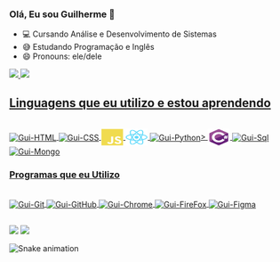 ### Olá, Eu sou Guilherme 👋
- 💻 Cursando Análise e Desenvolvimento de Sistemas
- 😅 Estudando Programação e Inglês
- 😄 Pronouns: ele/dele 

<div>
  <a href="https://github.com/GuilhermeSouza02">
  <img height="180em" src="https://github-readme-stats.vercel.app/api?username=GuilhermeSouza02&show_icons=true&theme=tokyonight&include_all_commits=true&count_private=true"/>
  <img height="180em" src="https://github-readme-stats.vercel.app/api/top-langs/?username=GuilhermeSouza02&layout=compact&langs_count=16&theme=tokyonight"/>
</div>

  
## Linguagens que eu utilizo e estou aprendendo

<div style="display: inline_block"><br>
  <img align="center" alt="Gui-HTML" height="30" width="40" src="https://cdn.jsdelivr.net/gh/devicons/devicon/icons/html5/html5-plain-wordmark.svg">
  <img align="center" alt="Gui-CSS" height="30" width="40" src="https://cdn.jsdelivr.net/gh/devicons/devicon/icons/css3/css3-plain-wordmark.svg">
  <img align="center" alt="Gui-Js" height="30" width="40" src="https://raw.githubusercontent.com/devicons/devicon/master/icons/javascript/javascript-plain.svg">
  <img align="center" alt="Gui-React" height="30" width="40" src="https://raw.githubusercontent.com/devicons/devicon/master/icons/react/react-original.svg">
  <img align="center" alt="Gui-Python" height="30" width="40" src="https://cdn.jsdelivr.net/gh/devicons/devicon@latest/icons/python/python-original.svg" />>
  <img align="center" alt="Gui-Csharp" height="30" width="40" src="https://raw.githubusercontent.com/devicons/devicon/master/icons/csharp/csharp-original.svg">
  <img align="center" alt="Gui-Sql" height="30" width="40" src="https://cdn.jsdelivr.net/gh/devicons/devicon/icons/mysql/mysql-original-wordmark.svg">
  <img align="center" alt="Gui-Mongo" height="30" width="40" src="https://cdn.jsdelivr.net/gh/devicons/devicon/icons/mongodb/mongodb-original-wordmark.svg">
</div>

### Programas que eu Utilizo
<div style="display: inline_block"><br>
  <img align="center" alt="Gui-Git" height="30" width="40" src="https://cdn.jsdelivr.net/gh/devicons/devicon/icons/git/git-original.svg">
  <img align="center" alt="Gui-GitHub" height="30" width="40" src="https://cdn.jsdelivr.net/gh/devicons/devicon/icons/github/github-original.svg">
  <img align="center" alt="Gui-Chrome" height="30" width="40" src="https://cdn.jsdelivr.net/gh/devicons/devicon/icons/chrome/chrome-original.svg">
  <img align="center" alt="Gui-FireFox" height="30" width="40" src="https://cdn.jsdelivr.net/gh/devicons/devicon/icons/firefox/firefox-original.svg">
  <img align="center" alt="Gui-Figma" height="30" width="40" src="https://cdn.jsdelivr.net/gh/devicons/devicon/icons/figma/figma-original.svg">
</div>

  ##
 
<div> 
  <a href="https://www.instagram.com/guilherme._souza.rodrigues_/" target="_blank"><img src="https://img.shields.io/badge/-Instagram-%23E4405F?style=for-the-badge&logo=instagram&logoColor=white" target="_blank"></a>
  <a href="https://www.linkedin.com/in/guilherme-rodrigues-4661a81b0/" target="_blank"><img src="https://img.shields.io/badge/-LinkedIn-%230077B5?style=for-the-badge&logo=linkedin&logoColor=white" target="_blank"></a> 
  
</div>

   ![Snake animation](https://github.com/GuilhermeSouza02/GuilhermeSouza02/blob/output/github-contribution-grid-snake.svg)
